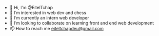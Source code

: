 - 👋 Hi, I’m @EitelTchap
- 👀 I’m interested in web dev and chess
- 🌱 I’m currently an intern web developer
- 💞️ I’m looking to collaborate on learning front and end web development
- 📫 How to reach me eiteltchapdeu@gmail.com

<!---
EitelTchap/EitelTchap is a ✨ special ✨ repository because its `README.md` (this file) appears on your GitHub profile.
You can click the Preview link to take a look at your changes.
--->
